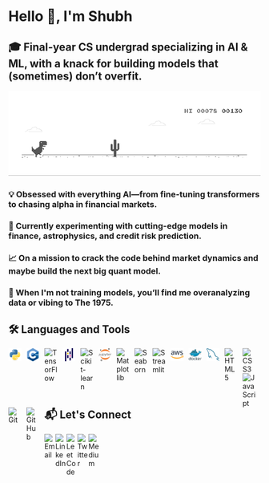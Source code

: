 # Hello 👋, I'm Shubh 

## 🎓 Final-year CS undergrad specializing in AI & ML, with a knack for building models that (sometimes) don’t overfit.  

[![](https://github.com/shubhupadhyay1/shubhupadhyay1/blob/main/dino.gif)](https://chromedino.com)
### 💡 Obsessed with everything AI—from fine-tuning transformers to chasing alpha in financial markets.  
### 🚀 Currently experimenting with cutting-edge models in finance, astrophysics, and credit risk prediction.  
### 📈 On a mission to crack the code behind market dynamics and maybe build the next big quant model.  
### 🎵  When I'm not training models, you’ll find me overanalyzing data or vibing to The 1975.

## 🛠️ Languages and Tools
[<img align="left" alt="Python" width="26px" src="https://raw.githubusercontent.com/devicons/devicon/master/icons/python/python-original.svg" style="padding-right:10px;" />]()
[<img align="left" alt="C++" width="26px" src="https://raw.githubusercontent.com/devicons/devicon/master/icons/cplusplus/cplusplus-original.svg" style="padding-right:10px;" />]()
[<img align="left" alt="TensorFlow" width="26px" src="https://www.vectorlogo.zone/logos/tensorflow/tensorflow-icon.svg" style="padding-right:10px;" />]()
[<img align="left" alt="Pandas" width="26px" src="https://raw.githubusercontent.com/devicons/devicon/master/icons/pandas/pandas-original.svg" style="padding-right:10px;" />]()
[<img align="left" alt="Scikit-learn" width="26px" src="https://upload.wikimedia.org/wikipedia/commons/0/05/Scikit_learn_logo_small.svg" style="padding-right:10px;" />]()
[<img align="left" alt="Jupyter" width="26px" src="https://raw.githubusercontent.com/devicons/devicon/master/icons/jupyter/jupyter-original-wordmark.svg" style="padding-right:10px;" />]()
[<img align="left" alt="Matplotlib" width="26px" src="https://upload.wikimedia.org/wikipedia/commons/8/84/Matplotlib_icon.svg" style="padding-right:10px;" />]()
[<img align="left" alt="Seaborn" width="26px" src="https://seaborn.pydata.org/_static/logo-wide-lightbg.svg" style="padding-right:10px;" />]()
[<img align="left" alt="Streamlit" width="26px" src="https://streamlit.io/images/brand/streamlit-mark-light.svg" style="padding-right:10px;" />]()
[<img align="left" alt="AWS" width="26px" src="https://raw.githubusercontent.com/devicons/devicon/master/icons/amazonwebservices/amazonwebservices-original-wordmark.svg" style="padding-right:10px;" />]()
[<img align="left" alt="Docker" width="26px" src="https://raw.githubusercontent.com/devicons/devicon/master/icons/docker/docker-original-wordmark.svg" style="padding-right:10px;" />]()
[<img align="left" alt="MySQL" width="26px" src="https://raw.githubusercontent.com/devicons/devicon/master/icons/mysql/mysql-original.svg" style="padding-right:10px;" />]()
[<img align="left" alt="HTML5" width="26px" src="https://cdn.jsdelivr.net/gh/devicons/devicon/icons/html5/html5-original.svg" style="padding-right:10px;" />]()
[<img align="left" alt="CSS3" width="26px" src="https://cdn.jsdelivr.net/gh/devicons/devicon/icons/css3/css3-original.svg" style="padding-right:10px;" />]()
[<img align="left" alt="JavaScript" width="26px" src="https://cdn.jsdelivr.net/gh/devicons/devicon/icons/javascript/javascript-original.svg" style="padding-right:10px;" />]()
[<img align="left" alt="Git" width="26px" src="https://cdn.jsdelivr.net/gh/devicons/devicon/icons/git/git-original.svg" style="padding-right:10px;" />]()
[<img align="left" alt="GitHub" width="26px" src="https://user-images.githubusercontent.com/3369400/139448065-39a229ba-4b06-434b-bc67-616e2ed80c8f.png" style="padding-right:10px;" />]()
<br/>

---

## 📬 Let's Connect
[<img align="left" alt="Email" width="22px" src="https://img.icons8.com/fluency/48/000000/new-post.png" />](mailto:upadhyay.shubh2910@gmail.com)
[<img align="left" alt="LinkedIn" width="22px" src="https://img.icons8.com/color/48/000000/linkedin.png" />](https://www.linkedin.com/in/shubh-upadhyay/)
[<img align="left" alt="LeetCode" width="22px" src="https://img.icons8.com/external-tal-revivo-color-tal-revivo/48/000000/external-level-up-your-coding-skills-and-quickly-land-a-job-logo-color-tal-revivo.png" />](https://leetcode.com/shubh29krishna/)
[<img align="left" alt="Twitter" width="22px" src="https://img.icons8.com/fluency/48/000000/twitter.png" />](https://x.com/shubh_upadhyayy)
[<img align="left" alt="Medium" width="22px" src="https://img.icons8.com/ios-filled/50/000000/medium-monogram.png" />](https://medium.com/@shubhupadhyayy) 


